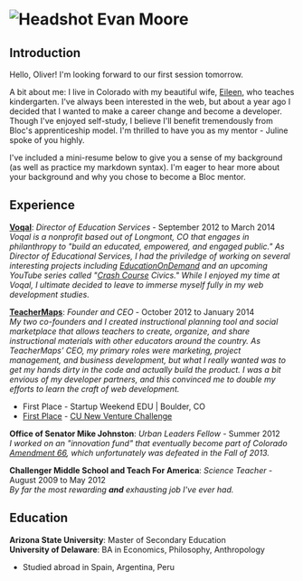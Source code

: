 
![Headshot](/images/headshot.jpg)
Evan Moore
=========

Introduction
------
Hello, Oliver! I'm looking forward to our first session tomorrow.

A bit about me: I live in Colorado with my beautiful wife, [Eileen](), who teaches kindergarten. I've always been interested in the web, but about a year ago I decided that I wanted to make a career change and become a developer. Though I've enjoyed self-study, I believe I'll benefit tremendously from Bloc's apprenticeship model. I'm thrilled to have you as my mentor - Juline spoke of you highly.

I've included a mini-resume below to give you a sense of my background (as well as practice my markdown syntax). I'm eager to hear more about your background and why you chose to become a Bloc mentor.

Experience
--------
**[Voqal](http://www.voqal.org)**: *Director of Education Services* -  September 2012 to March 2014  
*Voqal is a nonprofit based out of Longmont, CO that engages in philanthropy to "build an educated, empowered, and engaged public." As Director of Educational Services, I had the priviledge of working on several interesting projects including [EducationOnDemand](http://www.eduondemand.org) and an upcoming YouTube series called "[Crash Course](https://www.youtube.com/user/crashcourse) Civics." While I enjoyed my time at Voqal, I ultimate decided to leave to immerse myself fully in my web development studies.*

[**TeacherMaps**](http://www.teachermaps.com): *Founder and CEO* - October 2012 to January 2014  
*My two co-founders and I created  instructional planning tool and social marketplace that allows teachers to create, organize, and share instructional materials with other educators around the country. As TeacherMaps’ CEO, my primary roles were marketing, project management, and business development, but what I really wanted was to get my hands dirty in the code and actually build the product. I was a bit envious of my developer partners, and this convinced me to double my efforts to learn the craft of web development.*
  * First Place - Startup Weekend EDU | Boulder, CO
  * [First Place](http://www.xconomy.com/boulder-denver/2013/04/18/algae-harvesters-online-market-for-teachers-share-cu-biz-plan-title/) - [CU New Venture Challenge](http://cunvc.org/)

**Office of Senator Mike Johnston**: *Urban Leaders Fellow* - Summer 2012  
*I worked on an "innovation fund" that eventually become part of Colorado [Amendment 66](http://coloradocommits.com/66-explained/), which unfortunately was defeated in the Fall of 2013.*

**Challenger Middle School and Teach For America**: *Science Teacher* - August 2009 to May 2012  
*By far the most rewarding **and** exhausting job I've ever had.*

Education
---------
**Arizona State University**: Master of Secondary Education  
**University of Delaware**: BA in Economics, Philosophy, Anthropology  
  * Studied abroad in  Spain, Argentina, Peru